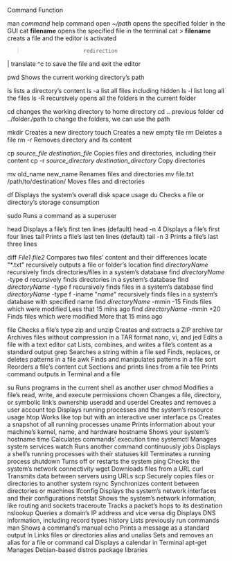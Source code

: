 Command	Function

man *command*            help command
open *~/path*            opens the specified folder in the GUI
cat **filename**         opens the specified file in the terminal 
cat > **filename**       creats a file and the editor is activated
>                        redirection
|                        translate 
^c                       to save the file and exit the editor

pwd	                     Shows the current working directory’s path

ls	                     lists a directory’s content
ls -a                    list all files including hidden
ls -l                    list long all the files
ls -R                    recursively opens all the folders in the current folder
            
cd	                     changes the working directory to home directory
cd ..                    previous folder
cd ../folder./path       to change the folders, we can use the path

mkdir	                 Creates a new directory
touch	                 Creates a new empty file
rm	                     Deletes a file
rm -r                    Removes directory and its content
                    
cp *source_file destination_file*	               Copies files and directories, including their content
cp -r *source_directory destination_directory*     Copy directories

mv old_name new_name                               Renames files and directories
mv file.txt /path/to/destination/                  Moves files and directories

df	Displays the system’s overall disk space usage
du	Checks a file or directory’s storage consumption

sudo	Runs a command as a superuser

head	                Displays a file’s first ten lines (default)
head -n 4               Displays a file’s first four lines
tail	                Prints a file’s last ten lines (default)
tail -n 3               Prints a file’s last three lines


diff *File1 file2*   	                        Compares two files’ content and their differences
locate  "*.txt"                                 recursively outputs a file or folder’s location 
find *directoryName*                            recursively finds directories/files in a system’s database
find *directoryName* -type d                    recursively finds directories in a system’s database
find *directoryName* -type f                    recursively finds files in a system’s database
find *directoryName* -type f -iname "*name*"    recursively finds files in a system’s database with specified name
find *directoryName* -mmin -15                  Finds files which were modified Less that 15 mins ago
find *directoryName* -mmin +20                  Finds files which were modified More that 15 mins ago

file	Checks a file’s type
zip and unzip	Creates and extracts a ZIP archive
tar	Archives files without compression in a TAR format
nano, vi, and jed	Edits a file with a text editor
cat	Lists, combines, and writes a file’s content as a standard output
grep	Searches a string within a file
sed	Finds, replaces, or deletes patterns in a file
awk	Finds and manipulates patterns in a file
sort	Reorders a file’s content
cut	Sections and prints lines from a file
tee	Prints command outputs in Terminal and a file

su	Runs programs in the current shell as another user
chmod	Modifies a file’s read, write, and execute permissions
chown	Changes a file, directory, or symbolic link’s ownership
useradd and userdel	Creates and removes a user account
top	Displays running processes and the system’s resource usage
htop	Works like top but with an interactive user interface
ps	Creates a snapshot of all running processes
uname	Prints information about your machine’s kernel, name, and hardware
hostname	Shows your system’s hostname
time	Calculates commands’ execution time
systemctl	Manages system services
watch	Runs another command continuously
jobs	Displays a shell’s running processes with their statuses
kill	Terminates a running process
shutdown	Turns off or restarts the system
ping	Checks the system’s network connectivity
wget	Downloads files from a URL
curl	Transmits data between servers using URLs
scp	Securely copies files or directories to another system
rsync	Synchronizes content between directories or machines
lfconfig	Displays the system’s network interfaces and their configurations
netstat	Shows the system’s network information, like routing and sockets
traceroute	Tracks a packet’s hops to its destination
nslookup	Queries a domain’s IP address and vice versa
dig	Displays DNS information, including record types
history	Lists previously run commands
man	Shows a command’s manual
echo	Prints a message as a standard output
ln	Links files or directories
alias and unalias	Sets and removes an alias for a file or command
cal	Displays a calendar in Terminal
apt-get	Manages Debian-based distros package libraries